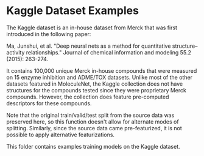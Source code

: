 # Kaggle Dataset Examples

The Kaggle dataset is an in-house dataset from Merck that was first introduced in the following paper:

Ma, Junshui, et al. "Deep neural nets as a method for quantitative structure–activity relationships." Journal of chemical information and modeling 55.2 (2015): 263-274.

It contains 100,000 unique Merck in-house compounds that were
measured on 15 enzyme inhibition and ADME/TOX datasets.
Unlike most of the other datasets featured in MoleculeNet,
the Kaggle collection does not have structures for the
compounds tested since they were proprietary Merck compounds.
However, the collection does feature pre-computed descriptors
for these compounds.

Note that the original train/valid/test split from the source
data was preserved here, so this function doesn't allow for
alternate modes of splitting. Similarly, since the source data
came pre-featurized, it is not possible to apply alternative
featurizations.

This folder contains examples training models on the Kaggle dataset.
